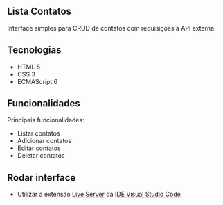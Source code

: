## Lista Contatos
Interface simples para CRUD  de contatos com requisições a API externa.


## Tecnologias 

* HTML 5
* CSS 3
* ECMAScript 6

## Funcionalidades

Principais funcionalidades:
 - Listar contatos
 - Adicionar contatos
 - Editar contatos
 - Deletar contatos


## Rodar interface
  - Utilizar a extensão [Live Server](https://marketplace.visualstudio.com/items?itemName=ritwickdey.LiveServer) da [IDE Visual Studio Code](https://code.visualstudio.com/)
  